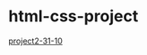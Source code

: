 # html-css-project
[project2-31-10](https://miro.com/app/board/uXjVPOtSSMg=/?share_link_id=366510465427)
